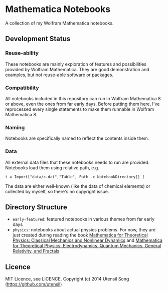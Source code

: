 Mathematica Notebooks
=====================

A collection of my Wolfram Mathematica notebooks.

Development Status
---------------------

### Reuse-ability

These notebooks are mainly exploration of features and possibilities provided by Wolfram Mathematica. They are good demonstration and examples, but not reuse-able software or packages.

### Compatibility

All notebooks included in this repository can run in Wolfram Mathematica 8 or above, even the ones from far early days. Before putting them here, I've reprocessed every single statements to make them runnable in Wolfram Mathematica 8.

### Naming

Notebooks are specifically named to reflect the contents inside them.

### Data

All external data files that these notebooks needs to run are provided. Notebooks load them using relative path, e.g.

```
t = Import["data/c.dat","Table", Path -> NotebookDirectory[] ]
```

The data are either well-known (like the data of chemical elements) or collected by myself, so there's no copyright issue.

Directory Structure
----------------------

* `early-featured`: featured notebooks in various themes from far early days
* `physics`: notebooks about actual physics problems. For now, they are just created during reading the book [Mathematica for Theoretical Physics: Classical Mechanics and Nonlinear Dynamics](http://www.amazon.com/Mathematica-Theoretical-Physics-Classical-Mechanics/dp/0387016740) and [Mathematica for Theoretical Physics: Electrodynamics, Quantum Mechanics, General Relativity, and Fractals](http://www.amazon.com/Mathematica-Theoretical-Physics-Electrodynamics-Relativity/dp/0387219331)

Licence
----------

MIT Licence, see LICENCE. Copyright (c) 2014 Utensil Song (https://github.com/utensil)
